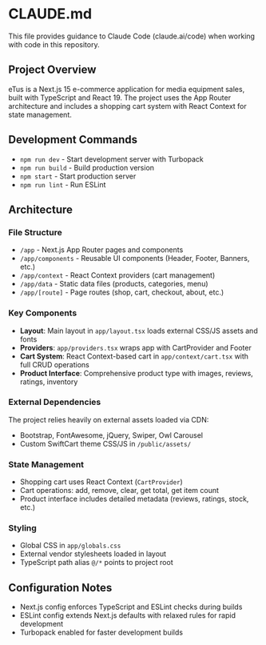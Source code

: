 # CLAUDE.md

This file provides guidance to Claude Code (claude.ai/code) when working with code in this repository.

## Project Overview

eTus is a Next.js 15 e-commerce application for media equipment sales, built with TypeScript and React 19. The project uses the App Router architecture and includes a shopping cart system with React Context for state management.

## Development Commands

- `npm run dev` - Start development server with Turbopack
- `npm run build` - Build production version
- `npm start` - Start production server
- `npm run lint` - Run ESLint

## Architecture

### File Structure
- `/app` - Next.js App Router pages and components
- `/app/components` - Reusable UI components (Header, Footer, Banners, etc.)
- `/app/context` - React Context providers (cart management)
- `/app/data` - Static data files (products, categories, menu)
- `/app/[route]` - Page routes (shop, cart, checkout, about, etc.)

### Key Components
- **Layout**: Main layout in `app/layout.tsx` loads external CSS/JS assets and fonts
- **Providers**: `app/providers.tsx` wraps app with CartProvider and Footer
- **Cart System**: React Context-based cart in `app/context/cart.tsx` with full CRUD operations
- **Product Interface**: Comprehensive product type with images, reviews, ratings, inventory

### External Dependencies
The project relies heavily on external assets loaded via CDN:
- Bootstrap, FontAwesome, jQuery, Swiper, Owl Carousel
- Custom SwiftCart theme CSS/JS in `/public/assets/`

### State Management
- Shopping cart uses React Context (`CartProvider`)
- Cart operations: add, remove, clear, get total, get item count
- Product interface includes detailed metadata (reviews, ratings, stock, etc.)

### Styling
- Global CSS in `app/globals.css`
- External vendor stylesheets loaded in layout
- TypeScript path alias `@/*` points to project root

## Configuration Notes

- Next.js config enforces TypeScript and ESLint checks during builds
- ESLint config extends Next.js defaults with relaxed rules for rapid development
- Turbopack enabled for faster development builds